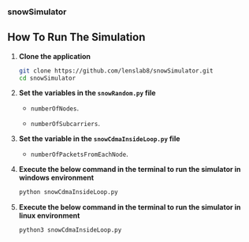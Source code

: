 ### snowSimulator

## How To Run The Simulation

1. **Clone the application**

	```bash
	git clone https://github.com/lenslab8/snowSimulator.git
	cd snowSimulator
	```

2. **Set the variables in the `snowRandom.py` file**

	+ `numberOfNodes`.

	+ `numberOfSubcarriers`.
 
 
3. **Set the variable in the `snowCdmaInsideLoop.py` file**

	+ `numberOfPacketsFromEachNode`.


4. **Execute the below command in the terminal to run the simulator in windows environment**

	```bash
	python snowCdmaInsideLoop.py
	```
 
5. **Execute the below command in the terminal to run the simulator in linux environment**

	```bash
	python3 snowCdmaInsideLoop.py
	```
